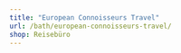 ```yaml
---
title: "European Connoisseurs Travel"
url: /bath/european-connoisseurs-travel/
shop: Reisebüro
---
```

